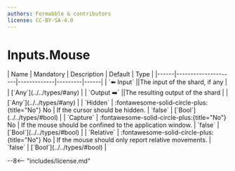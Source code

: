 ```yaml
---
authors: Formabble & contributors
license: CC-BY-SA-4.0
---
```



# Inputs.Mouse

<div class="sh-parameters" markdown="1">
| Name | Mandatory | Description | Default | Type |
|------|---------------------|-------------|---------|------|
| `⬅️ Input` ||The input of the shard, if any | | [`Any`](../../types/#any) |
| `Output ➡️` ||The resulting output of the shard | | [`Any`](../../types/#any) |
| `Hidden` | :fontawesome-solid-circle-plus:{title="No"} No  | If the cursor should be hidden. | `false` | [`Bool`](../../types/#bool) |
| `Capture` | :fontawesome-solid-circle-plus:{title="No"} No  | If the mouse should be confined to the application window. | `false` | [`Bool`](../../types/#bool) |
| `Relative` | :fontawesome-solid-circle-plus:{title="No"} No  | If the mouse should only report relative movements. | `false` | [`Bool`](../../types/#bool) |

</div>



--8<-- "includes/license.md"

